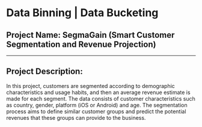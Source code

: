 
# Data Binning | Data Bucketing

## Project Name: SegmaGain (Smart Customer Segmentation and Revenue Projection)

**********************************************************************************

## Project Description: 
In this project, customers are segmented according to demographic characteristics and usage habits, and then an average revenue estimate is made for each segment. The data consists of customer characteristics such as country, gender, platform (iOS or Android) and age. The segmentation process aims to define similar customer groups and predict the potential revenues that these groups can provide to the business.
